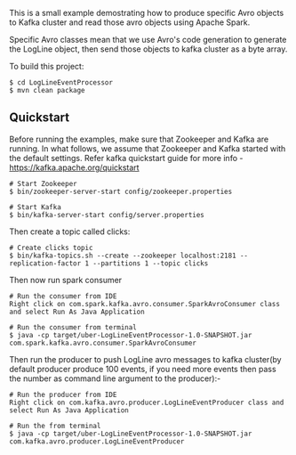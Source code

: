 This is a small example demostrating how to produce specific Avro objects to Kafka cluster and read those avro objects using Apache Spark.

Specific Avro classes mean that we use Avro's code generation to generate the LogLine object, then send those objects to kafka cluster as a byte array.

To build this project:

    $ cd LogLineEventProcessor
    $ mvn clean package
    
Quickstart
-----------

Before running the examples, make sure that Zookeeper and Kafka are running. In what follows, 
we assume that Zookeeper and Kafka started with the default settings.
Refer kafka quickstart guide for more info - https://kafka.apache.org/quickstart


    # Start Zookeeper
    $ bin/zookeeper-server-start config/zookeeper.properties

    # Start Kafka
    $ bin/kafka-server-start config/server.properties

Then create a topic called clicks:

    # Create clicks topic
    $ bin/kafka-topics.sh --create --zookeeper localhost:2181 --replication-factor 1 --partitions 1 --topic clicks

Then now run spark consumer
	
	# Run the consumer from IDE
	Right click on com.spark.kafka.avro.consumer.SparkAvroConsumer class and select Run As Java Application

	# Run the consumer from terminal
	$ java -cp target/uber-LogLineEventProcessor-1.0-SNAPSHOT.jar com.spark.kafka.avro.consumer.SparkAvroConsumer 
	

Then run the producer to push LogLine avro messages to kafka cluster(by default producer produce 100 events,
if you need more events then pass the number as command line argument to the producer):-

	# Run the producer from IDE
	Right click on com.kafka.avro.producer.LogLineEventProducer class and select Run As Java Application

	# Run the from terminal
	$ java -cp target/uber-LogLineEventProcessor-1.0-SNAPSHOT.jar com.kafka.avro.producer.LogLineEventProducer 
    
